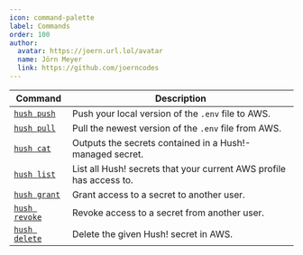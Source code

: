 ```yaml
---
icon: command-palette
label: Commands
order: 100
author:
  avatar: https://joern.url.lol/avatar
  name: Jörn Meyer
  link: https://github.com/joerncodes
---
```


| Command                           | Description                                                         |
| --------------------------------- | ------------------------------------------------------------------- |
| [`hush push`](/commands/push)     | Push your local version of the `.env` file to AWS.                  |
| [`hush pull`](/commands/pull)     | Pull the newest version of the `.env` file from AWS.                |
| [`hush cat`](/commands/cat)       | Outputs the secrets contained in a Hush!-managed secret.            |
| [`hush list`](/commands/list)     | List all Hush! secrets that your current AWS profile has access to. |
| [`hush grant`](/commands/grant)   | Grant access to a secret to another user.                           |
| [`hush revoke`](/commands/revoke) | Revoke access to a secret from another user.                        |
| [`hush delete`](/commands/delete) | Delete the given Hush! secret in AWS.                               |
